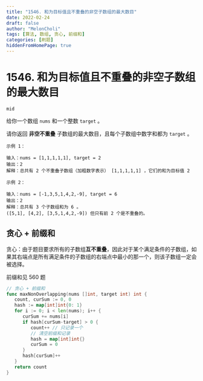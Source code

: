 ```yaml
---
title: "1546. 和为目标值且不重叠的非空子数组的最大数目"
date: 2022-02-24
draft: false
author: "MelonCholi"
tags: [算法, 数组, 贪心, 前缀和]
categories: [刷题]
hiddenFromHomePage: true
---
```


# 1546. 和为目标值且不重叠的非空子数组的最大数目

`mid`

给你一个数组 `nums` 和一个整数 `target` 。

请你返回 **非空不重叠** 子数组的最大数目，且每个子数组中数字和都为 `target` 。

```
示例 1：

输入：nums = [1,1,1,1,1], target = 2
输出：2
解释：总共有 2 个不重叠子数组（加粗数字表示） [1,1,1,1,1] ，它们的和为目标值 2 
```

```
示例 2：

输入：nums = [-1,3,5,1,4,2,-9], target = 6
输出：2
解释：总共有 3 个子数组和为 6 。
([5,1], [4,2], [3,5,1,4,2,-9]) 但只有前 2 个是不重叠的。
```

## 贪心 + 前缀和

贪心：由于题目要求所有的子数组**互不重叠**，因此对于某个满足条件的子数组，如果其右端点是所有满足条件的子数组的右端点中最小的那一个，则该子数组一定会被选择。

前缀和见 560 题

```go
// 贪心 + 前缀和
func maxNonOverlapping(nums []int, target int) int {
   count, curSum := 0, 0
   hash := map[int]int{0: 1}
   for i := 0; i < len(nums); i++ {
      curSum += nums[i]
      if hash[curSum-target] > 0 {
         count++ // 只记录一个
         // 清空前缀和记录
         hash = map[int]int{}
         curSum = 0
      }
      hash[curSum]++
   }
   return count
}
```